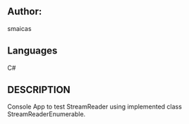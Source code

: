 ## Author:
smaicas

## Languages
C#

## DESCRIPTION
Console App to test StreamReader using implemented class StreamReaderEnumerable.
